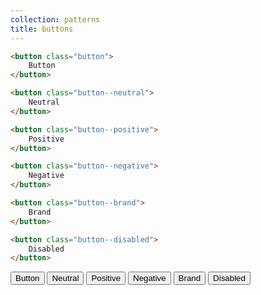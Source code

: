 ```yaml
---
collection: patterns
title: buttons
---
```


```html
<button class="button">
    Button
</button>

<button class="button--neutral">
    Neutral
</button>

<button class="button--positive">
    Positive
</button>

<button class="button--negative">
    Negative
</button>

<button class="button--brand">
    Brand
</button>

<button class="button--disabled">
    Disabled
</button>
```

<button class="button">
    Button
</button>

<button class="button--neutral">
    Neutral
</button>

<button class="button--positive">
    Positive
</button>

<button class="button--negative">
    Negative
</button>

<button class="button--brand">
    Brand
</button>

<button class="button--disabled">
    Disabled
</button>
